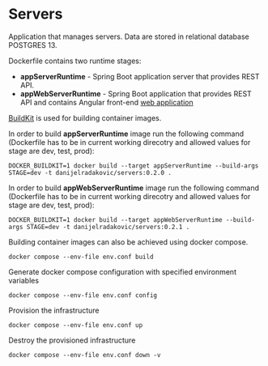 # Servers

Application that manages servers. Data are stored in relational database POSTGRES 13.

Dockerfile contains two runtime stages: 
- **appServerRuntime**  - Spring Boot application server that provides REST API.
- **appWebServerRuntime** - Spring Boot application that provides REST API and contains Angular front-end [web application](https://github.com/DanijelRadakovic/Servers-Front)

[BuildKit](https://github.com/moby/buildkit) is used for building container images.

In order to build **appServerRuntime** image run the following command (Dockerfile has to be in current working direcotry and allowed values for stage are dev, test, prod):

```shell
DOCKER_BUILDKIT=1 docker build --target appServerRuntime --build-args STAGE=dev -t danijelradakovic/servers:0.2.0 .
```

In order to build **appWebServerRuntime** image run the following command (Dockerfile has to be in current working direcotry and allowed values for stage are dev, test, prod):
```shell
DOCKER_BUILDKIT=1 docker build --target appWebServerRuntime --build-args STAGE=dev -t danijelradakovic/servers:0.2.1 .
```

Building container images can also be achieved using docker compose.
```shell
docker compose --env-file env.conf build
```

Generate docker compose configuration with specified environment variables
```shell
docker compose --env-file env.conf config
```

Provision the infrastructure
```shell
docker compose --env-file env.conf up
```

Destroy the provisioned infrastructure
```shell
docker compose --env-file env.conf down -v
```